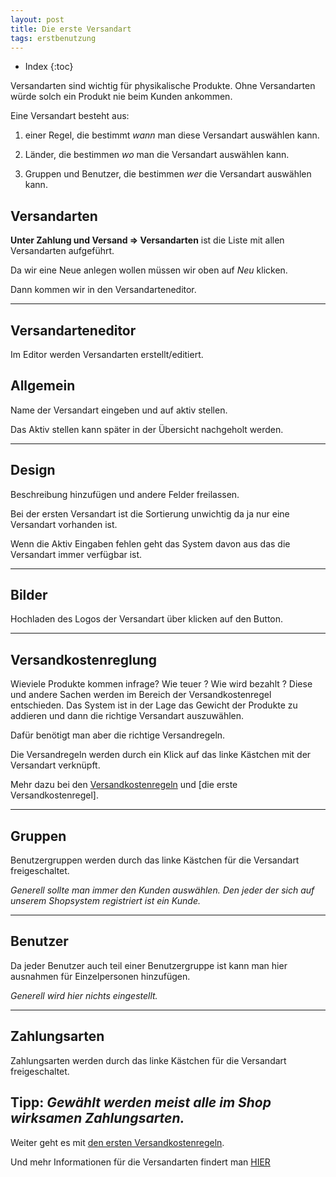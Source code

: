 ```yaml
---
layout: post
title: Die erste Versandart
tags: erstbenutzung
---
```


+ Index
{:toc}

Versandarten sind wichtig für physikalische Produkte. Ohne Versandarten würde solch ein  Produkt nie beim Kunden ankommen.

Eine Versandart besteht aus:

1. einer Regel, die bestimmt *wann* man diese Versandart auswählen kann.

2. Länder, die bestimmen *wo* man die Versandart auswählen kann.

3. Gruppen und Benutzer, die bestimmen *wer* die Versandart auswählen kann.   

## Versandarten

**Unter Zahlung und Versand => Versandarten** ist die Liste mit allen Versandarten aufgeführt.

Da wir eine Neue anlegen wollen müssen wir oben auf *Neu* klicken.

Dann kommen wir in den Versandarteneditor.

---

## Versandarteneditor

Im Editor werden Versandarten erstellt/editiert.

## Allgemein

Name der Versandart eingeben und auf aktiv stellen.

Das Aktiv stellen kann später in der Übersicht nachgeholt werden.

---

## Design

Beschreibung hinzufügen und andere Felder freilassen.

Bei der ersten Versandart ist die Sortierung unwichtig da ja nur eine Versandart vorhanden ist.

Wenn die Aktiv Eingaben fehlen geht das System davon aus das die Versandart immer verfügbar ist.

---

## Bilder

Hochladen des Logos der Versandart über klicken auf den Button.

---

## Versandkostenreglung

Wieviele Produkte kommen infrage? Wie teuer ? Wie wird bezahlt ?
Diese und andere Sachen werden im Bereich der Versandkostenregel entschieden.
Das System ist in der Lage das Gewicht der Produkte zu addieren und dann die richtige Versandart auszuwählen.

Dafür benötigt man aber die richtige Versandregeln.

Die Versandregeln werden durch ein Klick auf das linke Kästchen mit der Versandart verknüpft. 

Mehr dazu bei den [Versandkostenregeln] und [die erste Versandkostenregel].

---

## Gruppen 

Benutzergruppen werden durch das linke Kästchen für die Versandart freigeschaltet.

*Generell sollte man immer den Kunden auswählen. Den jeder der sich auf unserem Shopsystem registriert ist ein Kunde.*

---

## Benutzer 

Da jeder Benutzer auch teil einer Benutzergruppe ist kann man hier ausnahmen für Einzelpersonen hinzufügen.

*Generell wird hier nichts eingestellt.*

---

## Zahlungsarten

Zahlungsarten werden durch das linke Kästchen für die Versandart freigeschaltet.

Tipp: *Gewählt werden meist alle im Shop wirksamen Zahlungsarten.*
---

Weiter geht es mit [den ersten Versandkostenregeln][Versandkostenregeln]. 

Und mehr Informationen für die Versandarten findert man [HIER][versandarten]

[Versandkostenregeln]: /wiki/versand-zahlungen/versandkostenregelung
[versandarten]: /wiki/versand-zahlungen/versandarten
